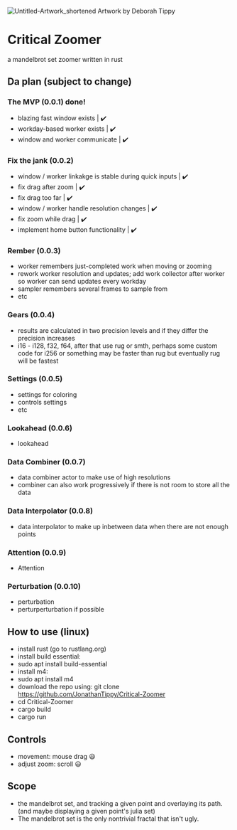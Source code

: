 ![Untitled-Artwork_shortened](https://user-images.githubusercontent.com/54297927/212390663-ff8359e9-438a-4742-8cf6-3b7675a27f7a.jpg)
Artwork by Deborah Tippy

# Critical Zoomer
a mandelbrot set zoomer written in rust

## Da plan (subject to change)

### The MVP (0.0.1)  done!
- blazing fast window exists | ✔️
- workday-based worker exists | ✔️
- window and worker communicate | ✔️
  
### Fix the jank (0.0.2)
- window / worker linkakge is stable during quick inputs | ✔️
- fix drag after zoom | ✔️
- fix drag too far | ✔️
- window / worker handle resolution changes | ✔️
- fix zoom while drag | ✔️
- implement home button functionality | ✔️

### Rember (0.0.3)
- worker remembers just-completed work when moving or zooming
- rework worker resolution and updates; add work collector after worker so worker can send updates every workday
- sampler remembers several frames to sample from
- etc

### Gears (0.0.4)
- results are calculated in two precision levels and if they differ the precision increases
- i16 - i128, f32, f64, after that use rug or smth, perhaps some custom code for i256 or something may be faster than rug but eventually rug will be fastest
  
### Settings (0.0.5)
- settings for coloring
- controls settings
- etc

### Lookahead (0.0.6)
- lookahead

### Data Combiner (0.0.7)
- data combiner actor to make use of high resolutions
- combiner can also work progressively if there is not room to store all the data

### Data Interpolator (0.0.8)
- data interpolator to make up inbetween data when there are not enough points

### Attention (0.0.9)
- Attention

### Perturbation (0.0.10)
- perturbation
- perturperturbation if possible






## How to use (linux)
- install rust (go to rustlang.org)
- install build essential:
- sudo apt install build-essential
- install m4:
- sudo apt install m4
- download the repo using:
git clone https://github.com/JonathanTippy/Critical-Zoomer
- cd Critical-Zoomer
- cargo build
- cargo run

## Controls
- movement: mouse drag :smiley:
- adjust zoom: scroll :smiley:

## Scope
- the mandelbrot set, and tracking a given point and overlaying its path. (and maybe displaying a given point's julia set)
- The mandelbrot set is the only nontrivial fractal that isn't ugly.
